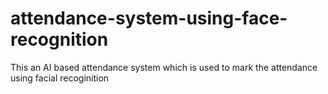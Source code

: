 # attendance-system-using-face-recognition
This an AI based attendance system which is used to mark the attendance using facial recoginition
